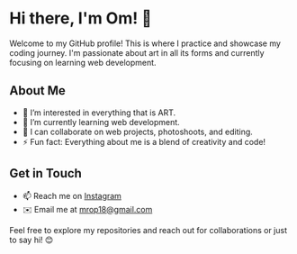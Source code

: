# Hi there, I'm Om! 👋

Welcome to my GitHub profile! This is where I practice and showcase my coding journey. I'm passionate about art in all its forms and currently focusing on learning web development.

## About Me
- 👀 I’m interested in everything that is ART.
- 🌱 I’m currently learning web development.
- 💞️ I can collaborate on web projects, photoshoots, and editing.
- ⚡ Fun fact: Everything about me is a blend of creativity and code!

## Get in Touch
- 📫 Reach me on [Instagram](https://www.instagram.com/AnkitKmwt)
- ✉️ Email me at mrop18@gmail.com

Feel free to explore my repositories and reach out for collaborations or just to say hi! 😊
